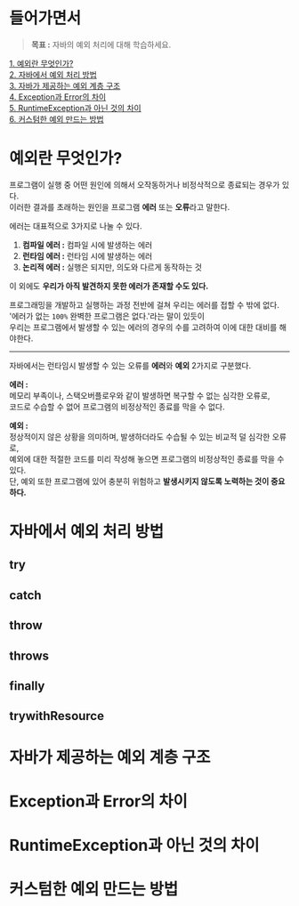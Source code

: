 # 들어가면서  
> **목표 :** 자바의 예외 처리에 대해 학습하세요.     
   
[1. 예외란 무엇인가?](#예외란-무엇인가)            
[2. 자바에서 예외 처리 방법](#자바에서-예외-처리-방법)        
[3. 자바가 제공하는 예외 계층 구조](#자바가-제공하는-예외-계층-구조)         
[4. Exception과 Error의 차이](#exception과-error의-차이)      
[5. RuntimeException과 아닌 것의 차이](#runtimeException과-아닌-것의-차이)    
[6. 커스텀한 예외 만드는 방법](#커스텀한-예외-만드는-방법)    
   
    
# 예외란 무엇인가?   
프로그램이 실행 중 어떤 원인에 의해서 오작동하거나 비정삭적으로 종료되는 경우가 있다.   
이러한 결과를 초래하는 원인을 프로그램 **에러** 또는 **오류**라고 말한다.      
           
에러는 대표적으로 3가지로 나눌 수 있다.    
        
1. **컴파일 에러 :** 컴파일 시에 발생하는 에러      
2. **런타임 에러 :** 런타임 시에 발생하는 에러       
3. **논리적 에러 :** 실행은 되지만, 의도와 다르게 동작하는 것        

이 외에도 **우리가 아직 발견하지 못한 에러가 존재할 수도 있다.**       
        
프로그래밍을 개발하고 실행하는 과정 전반에 걸쳐 우리는 에러를 접할 수 밖에 없다.             
'에러가 없는 `100%` 완벽한 프로그램은 없다.'라는 말이 있듯이         
우리는 프로그램에서 발생할 수 있는 에러의 경우의 수를 고려하여 이에 대한 대비를 해야한다.      
   
___  
    
자바에서는 런타임시 발생할 수 있는 오류를 **에러**와 **예외** 2가지로 구분했다.    
          
**에러 :**      
메모리 부족이나, 스택오버플로우와 같이 발생하면 복구할 수 없는 심각한 오류로,     
코드로 수습할 수 없어 프로그램의 비정상적인 종료를 막을 수 없다.       
         
**예외 :**                
정상적이지 않은 상황을 의미하며, 발생하더라도 수습될 수 있는 비교적 덜 심각한 오류로,                   
예외에 대한 적절한 코드를 미리 작성해 놓으면 프로그램의 비정상적인 종료를 막을 수 있다.              
단, 예외 또한 프로그램에 있어 충분히 위험하고 **발생시키지 않도록 노력하는 것이 중요하다.**          





# 자바에서 예외 처리 방법 
## try
## catch
## throw
## throws
## finally
## trywithResource
# 자바가 제공하는 예외 계층 구조
# Exception과 Error의 차이
# RuntimeException과 아닌 것의 차이
# 커스텀한 예외 만드는 방법
